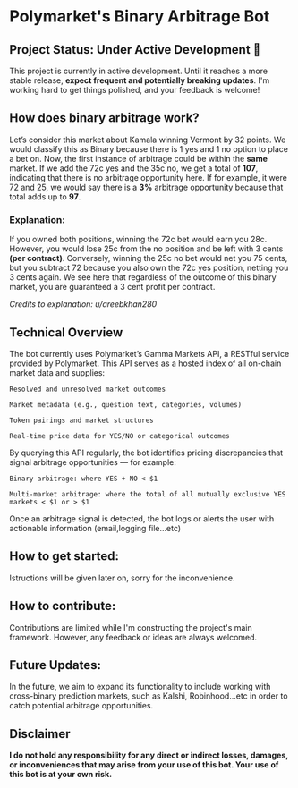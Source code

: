 # Polymarket's Binary Arbitrage Bot


## Project Status: Under Active Development 🚧

This project is currently in active development. Until it reaches a more stable release, **expect frequent and potentially breaking updates**. I'm working hard to get things polished, and your feedback is welcome!

## How does binary arbitrage work?

Let’s consider this market about Kamala winning Vermont by 32 points. We would classify this as Binary because there is 1 yes and 1 no option to place a bet on. Now, the first instance of arbitrage could be within the **same** market. If we add the 72c yes and the 35c no, we get a total of **107**, indicating that there is no arbitrage opportunity here. If for example, it were 72 and 25, we would say there is a **3%** arbitrage opportunity because that total adds up to **97**. 

### Explanation:

If you owned both positions, winning the 72c bet would earn you 28c. However, you would lose 25c from the no position and be left with 3 cents **(per contract)**. Conversely, winning the 25c no bet would net you 75 cents, but you subtract 72 because you also own the 72c yes position, netting you 3 cents again. We see here that regardless of the outcome of this binary market, you are guaranteed a 3 cent profit per contract. 

*Credits to explanation: u/areebkhan280*

## Technical Overview

The bot currently uses Polymarket’s Gamma Markets API, a RESTful service provided by Polymarket. This API serves as a hosted index of all on-chain market data and supplies:

    Resolved and unresolved market outcomes

    Market metadata (e.g., question text, categories, volumes)

    Token pairings and market structures

    Real-time price data for YES/NO or categorical outcomes

By querying this API regularly, the bot identifies pricing discrepancies that signal arbitrage opportunities — for example:

    Binary arbitrage: where YES + NO < $1

    Multi-market arbitrage: where the total of all mutually exclusive YES markets < $1 or > $1


Once an arbitrage signal is detected, the bot logs or alerts the user with actionable information (email,logging file...etc)

## How to get started:

Istructions will be given later on, sorry for the inconvenience.

## How to contribute:

Contributions are limited while I'm constructing the project's main framework. However, any feedback or ideas are always welcomed.



## Future Updates:

In the future, we aim to expand its functionality to include working with cross-binary prediction markets, such as Kalshi, Robinhood...etc in order to catch potential arbitrage opportunities.

## Disclaimer

**I do not hold any responsibility for any direct or indirect losses, damages, or inconveniences that may arise from your use of this bot. Your use of this bot is at your own risk.**
